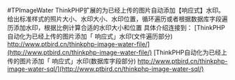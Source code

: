 #TPImageWater
ThinkPHP扩展的为已经上传的图片自动添加【响应式】水印。 给出标准样式的照片大小、水印大小、水印位置，循环遍历或者根据数据库字段遍历添加水印，根据比例计算合适的水印大小和位置
具体介绍连接到：
[ThinkPHP自动化为已经上传的图片添加「 响应式」水印(文件遍历部分) http://www.ptbird.cn/thinkphp-image-water-file/](http://www.ptbird.cn/thinkphp-image-water-file/)
[ThinkPHP自动化为已经上传的图片添加「 响应式」水印(数据库字段部分) http://www.ptbird.cn/thinkphp-image-water-sql/](http://www.ptbird.cn/thinkphp-image-water-sql/)
